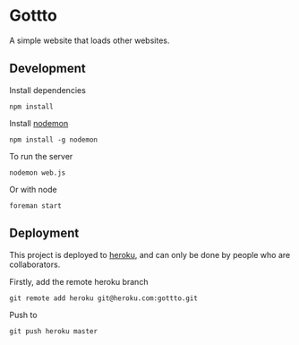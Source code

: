 # Gottto

A simple website that loads other websites.

## Development

Install dependencies

    npm install

Install [nodemon](https://github.com/remy/nodemon)

    npm install -g nodemon

To run the server

    nodemon web.js

Or with node

    foreman start

## Deployment

This project is deployed to [heroku](http://www.heroku.com/), and can only be done by people who are collaborators.

Firstly, add the remote heroku branch

    git remote add heroku git@heroku.com:gottto.git

Push to

    git push heroku master